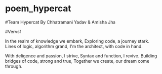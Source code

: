 # poem_hypercat
#Team Hypercat
By Chhatramani Yadav & Amisha Jha

#Vervs1

In the realm of knowledge we embark,
Exploring code, a journey stark.
Lines of logic, algorithm grand,
I'm the architect, with code in hand.


With deligence and passion, I strive,
Syntax and function, I revive.
Building bridges of code, strong and true,
Together we create, our dream come through.